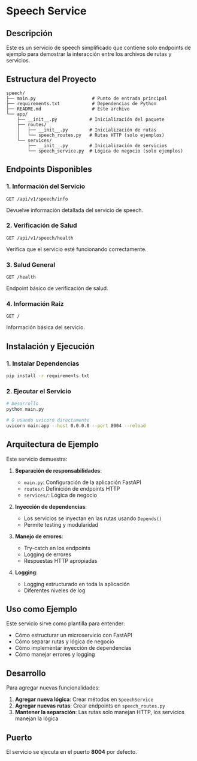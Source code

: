 # Speech Service

## Descripción

Este es un servicio de speech simplificado que contiene solo endpoints de ejemplo para demostrar la interacción entre los archivos de rutas y servicios.

## Estructura del Proyecto

```
speech/
├── main.py                     # Punto de entrada principal
├── requirements.txt            # Dependencias de Python
├── README.md                   # Este archivo
└── app/
    ├── __init__.py            # Inicialización del paquete
    ├── routes/
    │   ├── __init__.py        # Inicialización de rutas
    │   └── speech_routes.py   # Rutas HTTP (solo ejemplos)
    └── services/
        ├── __init__.py        # Inicialización de servicios
        └── speech_service.py  # Lógica de negocio (solo ejemplos)
```

## Endpoints Disponibles

### 1. Información del Servicio
```http
GET /api/v1/speech/info
```
Devuelve información detallada del servicio de speech.

### 2. Verificación de Salud
```http
GET /api/v1/speech/health
```
Verifica que el servicio esté funcionando correctamente.

### 3. Salud General
```http
GET /health
```
Endpoint básico de verificación de salud.

### 4. Información Raíz
```http
GET /
```
Información básica del servicio.

## Instalación y Ejecución

### 1. Instalar Dependencias
```bash
pip install -r requirements.txt
```

### 2. Ejecutar el Servicio
```bash
# Desarrollo
python main.py

# O usando uvicorn directamente
uvicorn main:app --host 0.0.0.0 --port 8004 --reload
```

## Arquitectura de Ejemplo

Este servicio demuestra:

1. **Separación de responsabilidades**:
   - `main.py`: Configuración de la aplicación FastAPI
   - `routes/`: Definición de endpoints HTTP
   - `services/`: Lógica de negocio

2. **Inyección de dependencias**:
   - Los servicios se inyectan en las rutas usando `Depends()`
   - Permite testing y modularidad

3. **Manejo de errores**:
   - Try-catch en los endpoints
   - Logging de errores
   - Respuestas HTTP apropiadas

4. **Logging**:
   - Logging estructurado en toda la aplicación
   - Diferentes niveles de log

## Uso como Ejemplo

Este servicio sirve como plantilla para entender:
- Cómo estructurar un microservicio con FastAPI
- Cómo separar rutas y lógica de negocio
- Cómo implementar inyección de dependencias
- Cómo manejar errores y logging

## Desarrollo

Para agregar nuevas funcionalidades:

1. **Agregar nueva lógica**: Crear métodos en `SpeechService`
2. **Agregar nuevas rutas**: Crear endpoints en `speech_routes.py`
3. **Mantener la separación**: Las rutas solo manejan HTTP, los servicios manejan la lógica

## Puerto

El servicio se ejecuta en el puerto **8004** por defecto.